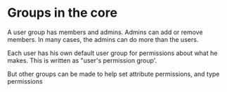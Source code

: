 # Groups in the core


A user group has members and admins. Admins can add or remove members. In many cases, the admins can do more than the users.

Each user has his own default user group for permissions about what he makes. This is written as "user's permission group'.

But other groups can be made to help set attribute permissions, and type permissions